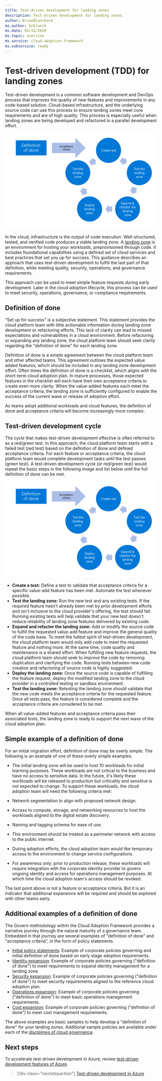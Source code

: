 ```yaml
---
title: Test-driven development for landing zones
description: Test-driven development for landing zones.
author: BrianBlanchard
ms.author: brblanch
ms.date: 05/15/2020
ms.topic: overview
ms.service: cloud-adoption-framework
ms.subservice: ready
---
```


# Test-driven development (TDD) for landing zones

Test-driven development is a common software development and DevOps process that improves the quality of new features and improvements in any code-based solution. Cloud-based infrastructure, and the underlying source code can use this process to ensure landing zones meet core requirements and are of high quality. This process is especially useful when landing zones are being developed and refactored in a parallel development effort.

![Test-driven development process for cloud landing zones](../../_images/ready/test-driven-development-process.png)

In the cloud, infrastructure is the output of code execution. Well-structured, tested, and verified code produces a viable landing zone. A [landing zone](../landing-zone/index.md) is an environment for hosting your workloads, preprovisioned through code. It includes foundational capabilities using a defined set of cloud services and best practices that set you up for success. This guidance describes an approach that uses test-driven development to fulfill the last part of that definition, while meeting quality, security, operations, and governance requirements.

This approach can be used to meet simple feature requests during early development. Later in the cloud adoption lifecycle, this process can be used to meet security, operations, governance, or compliance requirements.

## Definition of done

"Set up for success" is a subjective statement. This statement provides the cloud platform team with little actionable information during landing zone development or refactoring efforts. This lack of clarity can lead to missed expectations and vulnerabilities in a cloud environment. Before refactoring or expanding any landing zone, the cloud platform team should seek clarity regarding the "definition of done" for each landing zone.

Definition of done is a simple agreement between the cloud platform team and other affected teams. This agreement outlines the expected value added features, which should be included in any landing zone development effort. Often times the definition of done is a checklist, which aligns with the short-term cloud adoption plan. In mature processes, those expected features in the checklist will each have their own acceptance criteria to create even more clarity. When the value-added features each meet the acceptance criteria, the landing zone is sufficiently configured to enable the success of the current wave or release of adoption effort.

As teams adopt additional workloads and cloud features, the definition of done and acceptance criteria will become increasingly more complex.

## Test-driven development cycle

The cycle that makes test-driven development effective is often referred to as a red/green test. In this approach, the cloud platform team starts with a failed test (red test) based on the definition of done and defined acceptance criteria. For each feature or acceptance criteria, the cloud platform team would complete development tasks until the test passes (green test). A test-driven development cycle (or red/green test) would repeat the basic steps in the following image and list below until the full definition of done can be met.

![Test-driven development process for cloud landing zones](../../_images/ready/test-driven-development-process.png)

- **Create a test:** Define a test to validate that acceptance criteria for a specific value-add feature has been met. Automate the test whenever possible.
- **Test the landing zone:** Run the new test and any existing tests. If the required feature hasn't already been met by prior development efforts and isn't inclusive to the cloud provider's offering, the test should fail. Running existing tests will help validate that your new test doesn't reduce reliability of landing zone features delivered by existing code.
- **Expand and refactor the landing zone:** Add or modify the source code to fulfill the requested value-add feature and improve the general quality of the code base. To meet the fullest spirit of test-driven development, the cloud platform team would only add code to meet the requested feature and nothing more. At the same time, code quality and maintenance is a shared effort. When fulfilling new feature requests, the cloud platform team should seek to improve the code by removing duplication and clarifying the code. Running tests between new code creation and refactoring of source code is highly suggested.
- **Deploy the landing zone:** Once the source code is capable of fulfilling the feature request, deploy the modified landing zone to the cloud provider in a controlled testing or sandbox environment.
- **Test the landing zone:** Retesting the landing zone should validate that the new code meets the acceptance criteria for the requested feature. Once all tests pass, the feature is considered complete and the acceptance criteria are considered to be met.

When all value-added features and acceptance criteria pass their associated tests, the landing zone is ready to support the next wave of the cloud adoption plan.

## Simple example of a definition of done

For an initial migration effort, definition of done may be overly simple. The following is an example of one of these overly simple examples.

- The initial landing zone will be used to host 10 workloads for initial learning purposes. These workloads are not critical to the business and have no access to sensitive data. In the future, it's likely these workloads will be released to production but criticality and sensitive is not expected to change. To support these workloads, the cloud adoption team will need the following criteria met:

- Network segmentation to align with proposed network design.
- Access to compute, storage, and networking resources to host the workloads aligned to the digital estate discovery.
- Naming and tagging schema for ease of use.
- This environment should be treated as a perimeter network with access to the public internet.
- During adoption efforts, the cloud adoption team would like temporary access to the environment to change service configurations.
- For awareness only: prior to production release, these workloads will require integration with the corporate identity provider to govern ongoing identity and access for operations management purposes. At which time the cloud adoption team's access should be revoked.

The last point above is not a feature or acceptance criteria. But it is an indicator that additional expansions will be required and should be explored with other teams early.

## Additional examples of a definition of done

The Govern methodology within the Cloud Adoption Framework provides a narrative journey through the natural maturity of a governance team. Embedded in that journey are several examples of "definition of done" and "acceptance criteria", in the form of policy statements.

- [Initial policy statements](../../govern/guides/complex/initial-corporate-policy.md#policy-statements): Example of corporate policies governing and initial definition of done based on early stage adoption requirements.
- [Identity expansion](../../govern/guides/complex/identity-baseline-improvement.md#incremental-improvement-of-the-policy-statements): Example of corporate policies governing ("definition of done") to meet requirements to expand identity management for a landing zone.
- [Security expansion](../../govern/guides/complex/security-baseline-improvement.md#incremental-improvement-of-the-policy-statements): Example of corporate policies governing ("definition of done") to meet security requirements aligned to the reference cloud adoption plan.
- [Operations expansion](../../govern/guides/complex/resource-consistency-improvement.md#incremental-improvement-of-the-policy-statements): Example of corporate policies governing ("definition of done") to meet basic operations management requirements.
- [Cost expansion](../../govern/guides/complex/cost-management-improvement.md#changes-to-the-policy-statements): Example of corporate policies governing ("definition of done") to meet cost management requirements.

The above examples are basic samples to help develop a "definition of done" for your landing zones. Additional sample policies are available under each of the [disciplines of cloud governance](../../govern/governance-disciplines.md).

## Next steps

To accelerate test-driven development in Azure, review [test-driven development features of Azure](./azure-test-driven-development.md).

> [!div class="nextstepaction"]
> [Test-driven development in Azure](./azure-test-driven-development.md)
